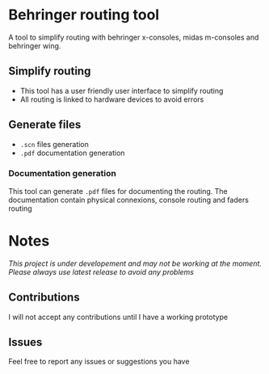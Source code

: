 # Behringer routing tool
A tool to simplify routing with behringer x-consoles, midas m-consoles and behringer wing.

## Simplify routing
- This tool has a user friendly user interface to simplify routing
- All routing is linked to hardware devices to avoid errors

## Generate files
- `.scn` files generation
- `.pdf` documentation generation

### Documentation generation
This tool can generate `.pdf` files for documenting the routing. The documentation contain physical connexions, console routing and faders routing

# Notes
_This project is under developement and may not be working at the moment. Please always use latest release to avoid any problems_

## Contributions
I will not accept any contributions until I have a working prototype

## Issues
Feel free to report any issues or suggestions you have
